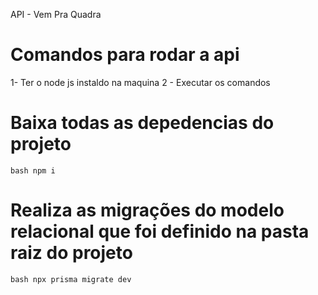 API - Vem Pra Quadra

# Comandos para rodar a api
 1- Ter o node js instaldo na maquina
 2 - Executar os comandos  
 
 # Baixa todas as depedencias do projeto
 ```bash npm i ```
 
 # Realiza as migrações do modelo relacional que foi definido na pasta raiz do projeto
  ```bash npx prisma migrate dev ```
